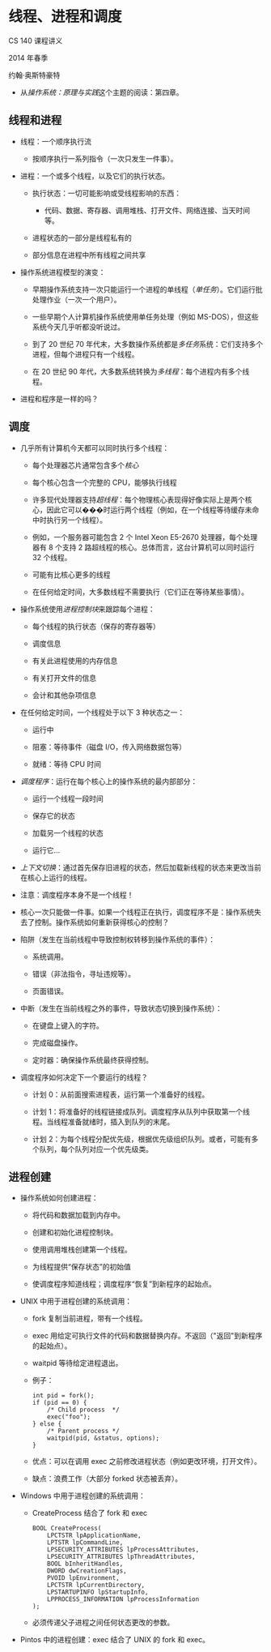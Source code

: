 # 线程、进程和调度

CS 140 课程讲义

2014 年春季

约翰·奥斯特豪特

+   从*操作系统：原理与实践*这个主题的阅读：第四章。

## 线程和进程

+   线程：一个顺序执行流

    +   按顺序执行一系列指令（一次只发生一件事）。

+   进程：一个或多个线程，以及它们的执行状态。

    +   执行状态：一切可能影响或受线程影响的东西：

        +   代码、数据、寄存器、调用堆栈、打开文件、网络连接、当天时间等。

    +   进程状态的一部分是线程私有的

    +   部分信息在进程中所有线程之间共享

+   操作系统进程模型的演变：

    +   早期操作系统支持一次只能运行一个进程的单线程（*单任务*）。它们运行批处理作业（一次一个用户）。

    +   一些早期个人计算机操作系统使用单任务处理（例如 MS-DOS），但这些系统今天几乎听都没听说过。

    +   到了 20 世纪 70 年代末，大多数操作系统都是*多任务*系统：它们支持多个进程，但每个进程只有一个线程。

    +   在 20 世纪 90 年代，大多数系统转换为*多线程*：每个进程内有多个线程。

+   进程和程序是一样的吗？

## 调度

+   几乎所有计算机今天都可以同时执行多个线程：

    +   每个处理器芯片通常包含多个*核心*

    +   每个核心包含一个完整的 CPU，能够执行线程

    +   许多现代处理器支持*超线程*：每个物理核心表现得好像实际上是两个核心，因此它可以���时运行两个线程（例如，在一个线程等待缓存未命中时执行另一个线程）。

    +   例如，一个服务器可能包含 2 个 Intel Xeon E5-2670 处理器，每个处理器有 8 个支持 2 路超线程的核心。总体而言，这台计算机可以同时运行 32 个线程。

    +   可能有比核心更多的线程

    +   在任何给定时间，大多数线程不需要执行（它们正在等待某些事情）。

+   操作系统使用*进程控制块*来跟踪每个进程：

    +   每个线程的执行状态（保存的寄存器等）

    +   调度信息

    +   有关此进程使用的内存信息

    +   有关打开文件的信息

    +   会计和其他杂项信息

+   在任何给定时间，一个线程处于以下 3 种状态之一：

    +   运行中

    +   阻塞：等待事件（磁盘 I/O，传入网络数据包等）

    +   就绪：等待 CPU 时间

+   *调度程序*：运行在每个核心上的操作系统的最内部部分：

    +   运行一个线程一段时间

    +   保存它的状态

    +   加载另一个线程的状态

    +   运行它...

+   *上下文切换*：通过首先保存旧进程的状态，然后加载新线程的状态来更改当前在核心上运行的线程。

+   注意：调度程序本身不是一个线程！

+   核心一次只能做一件事。如果一个线程正在执行，调度程序不是：操作系统失去了控制。操作系统如何重新获得核心的控制？

+   陷阱（发生在当前线程中导致控制权转移到操作系统的事件）：

    +   系统调用。

    +   错误（非法指令，寻址违规等）。

    +   页面错误。

+   中断（发生在当前线程之外的事件，导致状态切换到操作系统）：

    +   在键盘上键入的字符。

    +   完成磁盘操作。

    +   定时器：确保操作系统最终获得控制。

+   调度程序如何决定下一个要运行的线程？

    +   计划 0：从前面搜索进程表，运行第一个准备好的线程。

    +   计划 1：将准备好的线程链接成队列。调度程序从队列中获取第一个线程。当线程准备就绪时，插入到队列的末尾。

    +   计划 2：为每个线程分配优先级，根据优先级组织队列。或者，可能有多个队列，每个队列对应一个优先级类。

## 进程创建

+   操作系统如何创建进程：

    +   将代码和数据加载到内存中。

    +   创建和初始化进程控制块。

    +   使用调用堆栈创建第一个线程。

    +   为线程提供“保存状态”的初始值

    +   使调度程序知道线程；调度程序“恢复”到新程序的起始点。

+   UNIX 中用于进程创建的系统调用：

    +   fork 复制当前进程，带有一个线程。

    +   exec 用给定可执行文件的代码和数据替换内存。不返回（"返回"到新程序的起始点）。

    +   waitpid 等待给定进程退出。

    +   例子：

        ```
        int pid = fork();
        if (pid == 0) {
            /* Child process  */
            exec("foo");
        } else {
            /* Parent process */
            waitpid(pid, &status, options);
        }

        ```

    +   优点：可以在调用 exec 之前修改进程状态（例如更改环境，打开文件）。

    +   缺点：浪费工作（大部分 forked 状态被丢弃）。

+   Windows 中用于进程创建的系统调用：

    +   CreateProcess 结合了 fork 和 exec

        ```
        BOOL CreateProcess(
            LPCTSTR lpApplicationName,
            LPTSTR lpCommandLine,
            LPSECURITY_ATTRIBUTES lpProcessAttributes,
            LPSECURITY_ATTRIBUTES lpThreadAttributes,
            BOOL bInheritHandles,
            DWORD dwCreationFlags,
            PVOID lpEnvironment,
            LPCTSTR lpCurrentDirectory,
            LPSTARTUPINFO lpStartupInfo,
            LPPROCESS_INFORMATION lpProcessInformation
        );

        ```

    +   必须传递父子进程之间任何状态更改的参数。

+   Pintos 中的进程创建：exec 结合了 UNIX 的 fork 和 exec。
